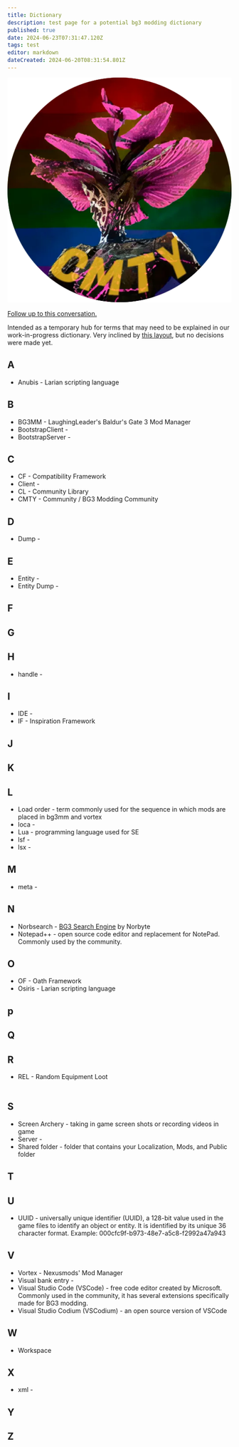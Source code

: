 ```yaml
---
title: Dictionary
description: test page for a potential bg3 modding dictionary
published: true
date: 2024-06-23T07:31:47.120Z
tags: test
editor: markdown
dateCreated: 2024-06-20T08:31:54.801Z
---
```


![myconid-cmty-curvy.webp](/test/myconid-cmty-curvy.webp)

[Follow up to this conversation.](https://discord.com/channels/1211056047784198186/1252694850097385472/1252955321887096893)

Intended as a temporary hub for terms that may need to be explained in our work-in-progress dictionary. Very inclined by [this layout](https://eternity.obsidian.net/game-data-formats/concepts), but no decisions were made yet.

## A

-   Anubis - Larian scripting language

## B

-   BG3MM - LaughingLeader's Baldur's Gate 3 Mod Manager
-   BootstrapClient - 
-   BootstrapServer - 

## C

-   CF - Compatibility Framework
-   Client - 
-   CL - Community Library
-   CMTY - Community / BG3 Modding Community

## D

-   Dump - 

## E

-   Entity - 
-   Entity Dump - 

## F

## G

## H

-   handle - 

## I

-   IDE - 
-   IF - Inspiration Framework

## J

## K

## L

-   Load order - term commonly used for the sequence in which mods are placed in bg3mm and vortex
-   loca - 
-   Lua - programming language used for SE
-   lsf - 
-   lsx -

## M

-   meta - 

## N

-   Norbsearch - [BG3 Search Engine](https://bg3.norbyte.dev/) by Norbyte
-   Notepad++ - open source code editor and replacement for NotePad. Commonly used by the community.

## O

-   OF - Oath Framework
-   Osiris - Larian scripting language

## p

## Q

## R

-   REL - Random Equipment Loot  
     
## S

-   Screen Archery - taking in game screen shots or recording videos in game
-   Server - 
-   Shared folder - folder that contains your Localization, Mods, and Public folder

## T

## U

-   UUID - universally unique identifier (UUID), a 128-bit value used in the game files to identify an object or entity. It is identified by its unique 36 character format. Example: 000cfc9f-b973-48e7-a5c8-f2992a47a943

## V

-   Vortex - Nexusmods' Mod Manager
-   Visual bank entry -
-   Visual Studio Code (VSCode) - free code editor created by Microsoft. Commonly used in the community, it has several extensions specifically made for BG3 modding.
-   Visual Studio Codium (VSCodium) - an open source version of VSCode

## W

-   Workspace

## X

-   xml - 

## Y

## Z